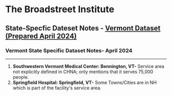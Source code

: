 # The Broadstreet Institute

## State-Specfic Dateset Notes - [Vermont Dataset (Prepared April 2024)](https://github.com/BroadStreet-Health/Community-Health-Needs-Assessments)

### Vermont State Specific Dataset Notes- April 2024

---

1. <strong> Southwestern Vermont Medical Center: Bennington, VT-</strong> Service area not explicitly defined in CHNA; only mentions that it serves 75,000 people.
1. <strong> Springfield Hospital: Springfield, VT-</strong> Some Towns/Cities are in NH which is part of the facility's service area.
